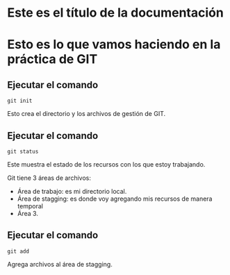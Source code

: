# **Este es el título de la documentación**


# Esto es lo que vamos haciendo en la práctica de GIT
## Ejecutar el comando 
```
git init
```

Esto crea el directorio y los archivos de gestión de GIT.

## Ejecutar el comando 
```
git status
```

Este muestra el estado de los recursos con los que estoy trabajando.


Git tiene 3 áreas de archivos:

- Área de trabajo: es mi directorio local.
- Área de stagging: es donde voy agregando mis recursos de manera temporal
- Área 3.


## Ejecutar el comando 
```
git add
```
Agrega archivos al área de stagging.


